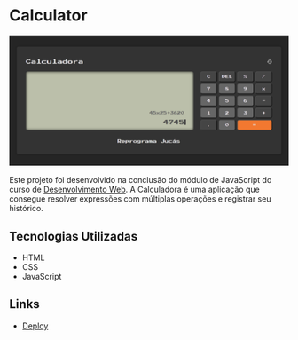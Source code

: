 # Calculator

![Calculator](./images/calculator-layout.png)

Este projeto foi desenvolvido na conclusão do módulo de JavaScript do curso de [Desenvolvimento Web](https://emanuelquintino.github.io/Page-WDC/). A Calculadora é uma aplicação que consegue resolver expressões com múltiplas operações e registrar seu histórico.

## Tecnologias Utilizadas

- HTML
- CSS
- JavaScript

## Links

- [Deploy](https://github.com/Antonio-Carlos-Leite/Calculator)